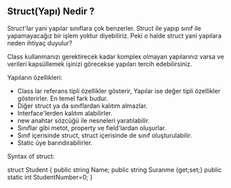 ## Struct(Yapı) Nedir ?

Struct'lar yani yapılar sınıflara çok benzerler. Struct ile yapıp sınıf ile yapamayacağız bir işlem yoktur diyebiliriz. Peki o halde struct yani yapılara neden ihtiyaç duyulur?

Class kullanmanızı gerektirecek kadar komplex olmayan yapılarınız varsa ve verileri kapsüllemek işinizi görecekse yapıları tercih edebilirsiniz.

Yapıların özellikleri:

- Class lar referans tipli özellikler gösterir, Yapılar ise değer tipli özellikler gösterirler. En temel fark budur.
- Diğer struct ya da sınıflardan kalıtım almazlar.
- Interface'lerden kalıtım alabilirler.
- new anahtar sözcüğü ile nesneleri yaratılabilir.
- Sınıflar gibi metot, property ve field'lardan oluşurlar.
- Sınıf içerisinde struct, struct içerisinde de sınıf oluşturulabilir.
- Static üye barındırabilirler.

Syntax of struct:

struct Student {
    public string Name;
    public string Suranme {get;set;}
    public static int StudentNumber=0;
}
